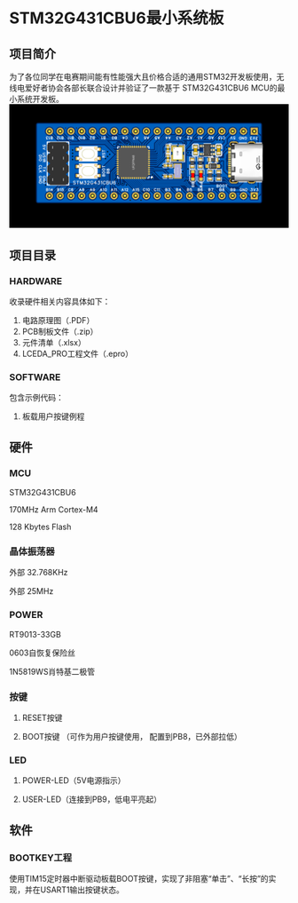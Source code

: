 # STM32G431CBU6最小系统板
## 项目简介
为了各位同学在电赛期间能有性能强大且价格合适的通用STM32开发板使用，无线电爱好者协会各部长联合设计并验证了一款基于 STM32G431CBU6 MCU的最小系统开发板。
![开发板正面](./Images/board_top.png)

## 项目目录
### HARDWARE
收录硬件相关内容具体如下：

1. 电路原理图（.PDF）
2. PCB制板文件（.zip）
3. 元件清单（.xlsx）
4. LCEDA_PRO工程文件（.epro）
### SOFTWARE
包含示例代码：

1. 板载用户按键例程

## 硬件
### MCU
STM32G431CBU6

170MHz Arm Cortex-M4

128 Kbytes Flash
### 晶体振荡器
外部 32.768KHz

外部 25MHz

### POWER
RT9013-33GB

0603自恢复保险丝

1N5819WS肖特基二极管

### 按键
1. RESET按键

2. BOOT按键
（可作为用户按键使用，
配置到PB8，已外部拉低）
### LED
1. POWER-LED（5V电源指示）

2. USER-LED（连接到PB9，低电平亮起）

## 软件
### BOOTKEY工程
使用TIM15定时器中断驱动板载BOOT按键，实现了非阻塞“单击”、“长按”的实现，并在USART1输出按键状态。
